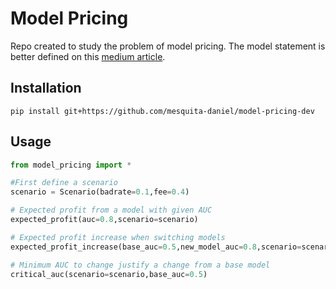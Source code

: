 # Model Pricing

Repo created to study the problem of model pricing. The model statement is better
defined on this [medium article](https://daniel-mesquita.medium.com/a-very-simplified-approach-to-ml-models-pricing-4af251226779).

## Installation

````
pip install git+https://github.com/mesquita-daniel/model-pricing-dev
````

## Usage

````python
from model_pricing import *

#First define a scenario
scenario = Scenario(badrate=0.1,fee=0.4)

# Expected profit from a model with given AUC
expected_profit(auc=0.8,scenario=scenario)

# Expected profit increase when switching models
expected_profit_increase(base_auc=0.5,new_model_auc=0.8,scenario=scenario)

# Minimum AUC to change justify a change from a base model
critical_auc(scenario=scenario,base_auc=0.5)
````